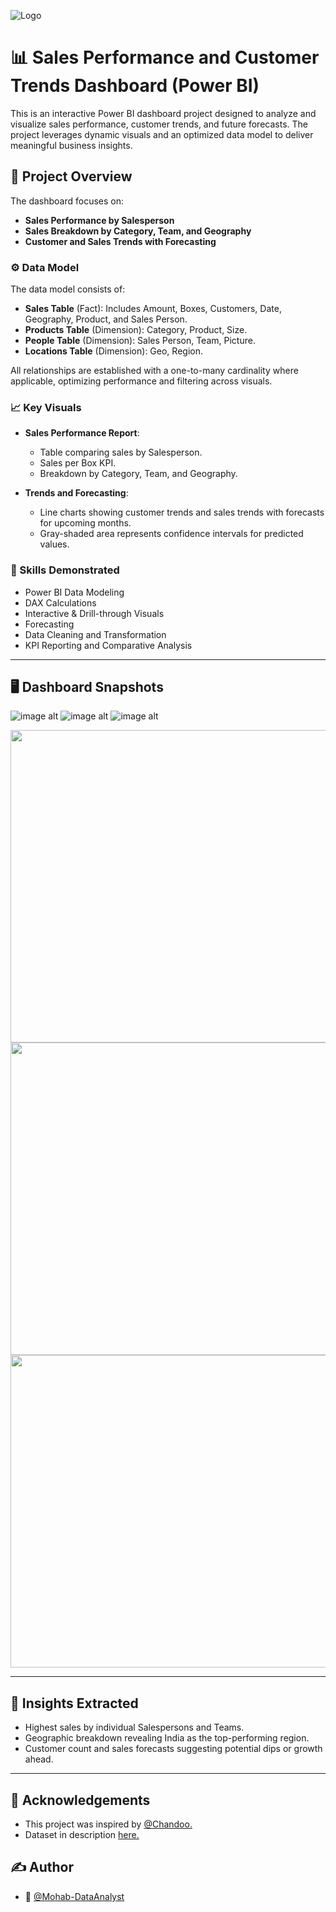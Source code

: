 ![Logo](https://wallpapers.com/images/high/sales-1600-x-900-background-1gjk99udiabzoqmb.webp)

# 📊 Sales Performance and Customer Trends Dashboard (Power BI)

This is an interactive Power BI dashboard project designed to analyze and visualize sales performance, customer trends, and future forecasts. The project leverages dynamic visuals and an optimized data model to deliver meaningful business insights.

## 📁 Project Overview

The dashboard focuses on:

- **Sales Performance by Salesperson**
- **Sales Breakdown by Category, Team, and Geography**
- **Customer and Sales Trends with Forecasting**

### ⚙️ Data Model

The data model consists of:

- **Sales Table** (Fact): Includes Amount, Boxes, Customers, Date, Geography, Product, and Sales Person.
- **Products Table** (Dimension): Category, Product, Size.
- **People Table** (Dimension): Sales Person, Team, Picture.
- **Locations Table** (Dimension): Geo, Region.

All relationships are established with a one-to-many cardinality where applicable, optimizing performance and filtering across visuals.

### 📈 Key Visuals

- **Sales Performance Report**:
  - Table comparing sales by Salesperson.
  - Sales per Box KPI.
  - Breakdown by Category, Team, and Geography.

- **Trends and Forecasting**:
  - Line charts showing customer trends and sales trends with forecasts for upcoming months.
  - Gray-shaded area represents confidence intervals for predicted values.

### 🧠 Skills Demonstrated

- Power BI Data Modeling
- DAX Calculations
- Interactive & Drill-through Visuals
- Forecasting
- Data Cleaning and Transformation
- KPI Reporting and Comparative Analysis

---

## 🖥️ Dashboard Snapshots
![image alt](https://github.com/Mohab-DataAnalyst/Sales-Performance-and-Customer-Trends-Visualization/blob/main/Sales%20Data%20Model.PNG?raw=true)
![image alt](https://github.com/Mohab-DataAnalyst/Sales-Performance-and-Customer-Trends-Visualization/blob/main/sales%20report.PNG?raw=true)
![image alt](https://github.com/Mohab-DataAnalyst/Sales-Performance-and-Customer-Trends-Visualization/blob/main/customer%20&%20sales%20trends.PNG?raw=true)

<p align="center">
  <img src="https://github.com/Mohab-DataAnalyst/Sales-Performance-and-Customer-Trends-Visualization/blob/main/Sales%20Data%20Model.PNG?raw=true" width="800" height="500"/>
  <img src="https://github.com/Mohab-DataAnalyst/Sales-Performance-and-Customer-Trends-Visualization/blob/main/sales%20report.PNG?raw=true" width="800" height="500"/>
  <img src="https://github.com/Mohab-DataAnalyst/Sales-Performance-and-Customer-Trends-Visualization/blob/main/customer%20&%20sales%20trends.PNG?raw=true" width="800" height="500"/>
</p>


---

## 📌 Insights Extracted

- Highest sales by individual Salespersons and Teams.
- Geographic breakdown revealing India as the top-performing region.
- Customer count and sales forecasts suggesting potential dips or growth ahead.

---

## 📎 Acknowledgements
- This project was inspired by [@Chandoo.](https://youtu.be/uwe8C7K8fXY?si=JuzaS3_18r2rbyGB)
- Dataset in description [here.](https://youtu.be/uwe8C7K8fXY?si=JuzaS3_18r2rbyGB)
## ✍️ Author
- 👤 [@Mohab-DataAnalyst](https://github.com/Mohab-DataAnalyst)

